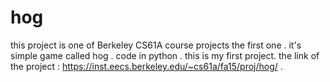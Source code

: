 # hog
this project is one of Berkeley CS61A course projects the first one .
it's simple game called hog .
code in python .
this is my first project.
the link of the project : https://inst.eecs.berkeley.edu/~cs61a/fa15/proj/hog/ .


